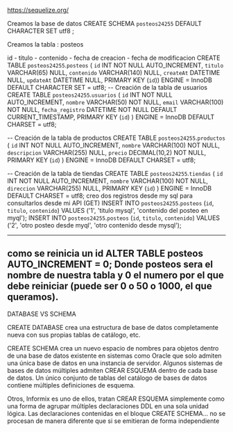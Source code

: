 https://sequelize.org/


Creamos la base de datos
CREATE SCHEMA `posteos24255` DEFAULT CHARACTER SET utf8 ;

Creamos la tabla : posteos

id  - titulo - contenido - fecha de creacion - fecha de modificacion
CREATE TABLE `posteos24255`.`posteos` (
  `id` INT NOT NULL AUTO_INCREMENT,
  `titulo` VARCHAR(65) NULL,
  `contenido` VARCHAR(140) NULL,
  `createAt` DATETIME NULL,
  `updateAt` DATETIME NULL,
  PRIMARY KEY (`id`))
ENGINE = InnoDB
DEFAULT CHARACTER SET = utf8;
-- Creación de la tabla de usuarios
CREATE TABLE `posteos24255`.`usuarios` (
  `id` INT NOT NULL AUTO_INCREMENT,
  `nombre` VARCHAR(50) NOT NULL,
  `email` VARCHAR(100) NOT NULL,
  `fecha_registro` DATETIME NOT NULL DEFAULT CURRENT_TIMESTAMP,
  PRIMARY KEY (`id`)
) ENGINE = InnoDB DEFAULT CHARSET = utf8;

-- Creación de la tabla de productos
CREATE TABLE `posteos24255`.`productos` (
  `id` INT NOT NULL AUTO_INCREMENT,
  `nombre` VARCHAR(100) NOT NULL,
  `descripcion` VARCHAR(255) NULL,
  `precio` DECIMAL(10,2) NOT NULL,
  PRIMARY KEY (`id`)
) ENGINE = InnoDB DEFAULT CHARSET = utf8;

-- Creación de la tabla de tiendas
CREATE TABLE `posteos24255`.`tiendas` (
  `id` INT NOT NULL AUTO_INCREMENT,
  `nombre` VARCHAR(100) NOT NULL,
  `direccion` VARCHAR(255) NULL,
  PRIMARY KEY (`id`)
) ENGINE = InnoDB DEFAULT CHARSET = utf8;
creo dos registros desde my sql para consultarlos desde mi API (GET)
INSERT INTO `posteos24255`.`posteos` (`id`, `titulo`, `contenido`) VALUES ('1', 'titulo mysql', 'contenido del posteo en myql');
INSERT INTO `posteos24255`.`posteos` (`id`, `titulo`, `contenido`) VALUES ('2', 'otro posteo desde myql', 'otro contenido desde mysql');

------------

 como se reinicia un id
ALTER TABLE posteos AUTO_INCREMENT = 0; Donde posteos sera el nombre de nuestra tabla y 0 el numero por el que debe reiniciar (puede ser 0 o 50 o 1000, el que queramos).
-----------------------------------------------------------------------------------------------------------------------

DATABASE VS SCHEMA

CREATE DATABASE crea una estructura de base de datos completamente nueva con sus propias tablas de catálogo, etc.

CREATE SCHEMA crea un nuevo espacio de nombres para objetos dentro de una base de datos existente en sistemas como Oracle que solo admiten una única base de datos en una instancia de servidor. Algunos sistemas de bases de datos múltiples admiten CREAR ESQUEMA dentro de cada base de datos. Un único conjunto de tablas del catálogo de bases de datos contiene múltiples definiciones de esquema.

Otros, Informix es uno de ellos, tratan CREAR ESQUEMA simplemente como una forma de agrupar múltiples declaraciones DDL en una sola unidad lógica. Las declaraciones contenidas en el bloque CREATE SCHEMA... no se procesan de manera diferente que si se emitieran de forma independiente